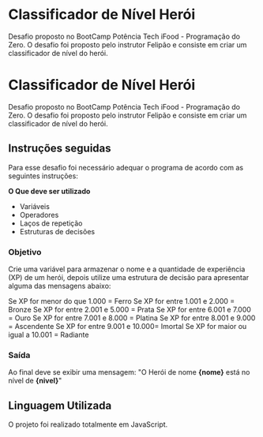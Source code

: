 
# Classificador de Nível Herói 
Desafio proposto no BootCamp Potência Tech iFood - Programação do Zero.
O desafio foi proposto pelo instrutor Felipão e consiste em criar um classificador de nível do herói.



# Classificador de Nível Herói 
Desafio proposto no BootCamp Potência Tech iFood - Programação do Zero.
O desafio foi proposto pelo instrutor Felipão e consiste em criar um classificador de nível do herói.



## Instruções seguidas

Para esse desafio foi necessário adequar o programa de acordo com as seguintes instruções:

**O Que deve ser utilizado**

- Variáveis
- Operadores
- Laços de repetição
- Estruturas de decisões

### Objetivo

Crie uma variável para armazenar o nome e a quantidade de experiência (XP) de um herói, depois utilize uma estrutura de decisão para apresentar alguma das mensagens abaixo:

Se XP for menor do que 1.000 = Ferro
Se XP for entre 1.001 e 2.000 = Bronze
Se XP for entre 2.001 e 5.000 = Prata
Se XP for entre 6.001 e 7.000 = Ouro
Se XP for entre 7.001 e 8.000 = Platina
Se XP for entre 8.001 e 9.000 = Ascendente
Se XP for entre 9.001 e 10.000= Imortal
Se XP for maior ou igual a 10.001 = Radiante

### Saída

Ao final deve se exibir uma mensagem:
"O Herói de nome **{nome}** está no nível de **{nivel}**"


## Linguagem Utilizada

O projeto foi realizado totalmente em JavaScript.

